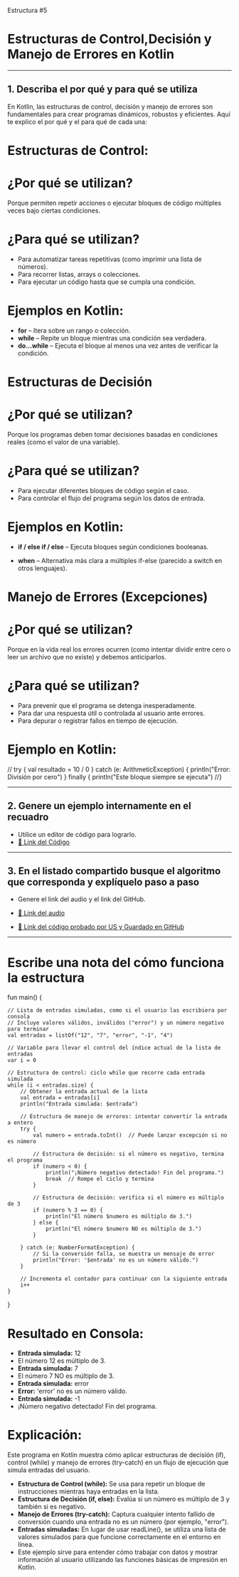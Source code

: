 Estructura #5

# Estructuras de Control,Decisión y Manejo de Errores en Kotlin

---

## 1. Describa el por qué y para qué se utiliza

En Kotlin, las estructuras de control, decisión y manejo de errores son fundamentales para crear programas dinámicos, robustos y eficientes. Aquí te explico el por qué y el para qué de cada una:

# Estructuras de Control:

# ¿Por qué se utilizan?

Porque permiten repetir acciones o ejecutar bloques de código múltiples veces bajo ciertas condiciones.

# ¿Para qué se utilizan?

- Para automatizar tareas repetitivas (como imprimir una lista de números).
- Para recorrer listas, arrays o colecciones.
- Para ejecutar un código hasta que se cumpla una condición.

# Ejemplos en Kotlin:

- **for** – Itera sobre un rango o colección.
- **while** – Repite un bloque mientras una condición sea verdadera.
- **do...while** – Ejecuta el bloque al menos una vez antes de verificar la condición.

# Estructuras de Decisión

# ¿Por qué se utilizan?

Porque los programas deben tomar decisiones basadas en condiciones reales (como el valor de una variable).

# ¿Para qué se utilizan?

- Para ejecutar diferentes bloques de código según el caso.
- Para controlar el flujo del programa según los datos de entrada.

# Ejemplos en Kotlin:

- **if / else if / else** – Ejecuta bloques según condiciones booleanas.

- **when** – Alternativa más clara a múltiples if-else (parecido a switch en otros lenguajes).

# Manejo de Errores (Excepciones)
 
# ¿Por qué se utilizan?

Porque en la vida real los errores ocurren (como intentar dividir entre cero o leer un archivo que no existe) y debemos anticiparlos.

# ¿Para qué se utilizan?

- Para prevenir que el programa se detenga inesperadamente.
- Para dar una respuesta útil o controlada al usuario ante errores.
- Para depurar o registrar fallos en tiempo de ejecución.

# Ejemplo en Kotlin:

// try {
    val resultado = 10 / 0
} catch (e: ArithmeticException) {
    println("Error: División por cero")
} finally {
    println("Este bloque siempre se ejecuta")
//}

---

## 2. Genere un ejemplo internamente en el recuadro

- Utilice un editor de código para lograrlo.
- [🔗 Link del Código](https://pl.kotl.in/JEVPjP0g5) <!-- Aquí puedes reemplazar # por el enlace real de tu archivo en GitHub -->

---

## 3. En el listado compartido busque el algoritmo que corresponda y explíquelo paso a paso

- Genere el link del audio y el link del GitHub.
  
- [🔗 Link del audio](#)
- [🔗 Link del código probado por US y Guardado en GitHub](https://github.com/mejia-Xsbethx15162/FichasExpos/blob/5ab91d5d79958a2c6f59d749acae4d6f6ff924e2/EstructurasControl/EstructuraControl.png)

---

# Escribe una nota del cómo funciona la estructura

fun main() {

    // Lista de entradas simuladas, como si el usuario las escribiera por consola
    // Incluye valores válidos, inválidos ("error") y un número negativo para terminar
    val entradas = listOf("12", "7", "error", "-1", "4")

    // Variable para llevar el control del índice actual de la lista de entradas
    var i = 0

    // Estructura de control: ciclo while que recorre cada entrada simulada
    while (i < entradas.size) {
        // Obtener la entrada actual de la lista
        val entrada = entradas[i]
        println("Entrada simulada: $entrada")

        // Estructura de manejo de errores: intentar convertir la entrada a entero
        try {
            val numero = entrada.toInt()  // Puede lanzar excepción si no es número

            // Estructura de decisión: si el número es negativo, termina el programa
            if (numero < 0) {
                println("¡Número negativo detectado! Fin del programa.")
                break  // Rompe el ciclo y termina
            }

            // Estructura de decisión: verifica si el número es múltiplo de 3
            if (numero % 3 == 0) {
                println("El número $numero es múltiplo de 3.")
            } else {
                println("El número $numero NO es múltiplo de 3.")
            }

        } catch (e: NumberFormatException) {
            // Si la conversión falla, se muestra un mensaje de error
            println("Error: '$entrada' no es un número válido.")
        }

        // Incrementa el contador para continuar con la siguiente entrada
        i++
    }
}


# Resultado en Consola:

- **Entrada simulada:** 12
- El número 12 es múltiplo de 3.
- **Entrada simulada:** 7
- El número 7 NO es múltiplo de 3.
- **Entrada simulada:** error
- **Error:** 'error' no es un número válido.
- **Entrada simulada:** -1
- ¡Número negativo detectado! Fin del programa.


# Explicación:

Este programa en Kotlin muestra cómo aplicar estructuras de decisión (if), control (while) y manejo de errores (try-catch) 
en un flujo de ejecución que simula entradas del usuario.

- **Estructura de Control (while):** Se usa para repetir un bloque de instrucciones mientras haya entradas en la lista.
- **Estructura de Decisión (if, else):** Evalúa si un número es múltiplo de 3 y también si es negativo.
- **Manejo de Errores (try-catch):** Captura cualquier intento fallido de conversión cuando una entrada no es un número (por ejemplo, "error").
- **Entradas simuladas:** En lugar de usar readLine(), se utiliza una lista de valores simulados para que funcione correctamente en el entorno en línea.
- Este ejemplo sirve para entender cómo trabajar con datos y mostrar información al usuario utilizando las funciones básicas de impresión en Kotlin.
